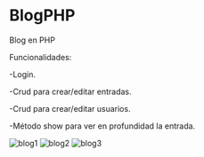 # BlogPHP
Blog en PHP

Funcionalidades:

-Login.

-Crud para crear/editar entradas.

-Crud para crear/editar usuarios.

-Método show para ver en profundidad la entrada.


![blog1](https://user-images.githubusercontent.com/98521199/218149780-24fb7ce4-be40-4034-9444-c5e77ea351d1.PNG)
![blog2](https://user-images.githubusercontent.com/98521199/218149784-b53f6460-6c52-4e26-a78d-7e32744480f4.PNG)
![blog3](https://user-images.githubusercontent.com/98521199/218149787-09d21c20-c979-4d3d-8225-709eba401765.PNG)
